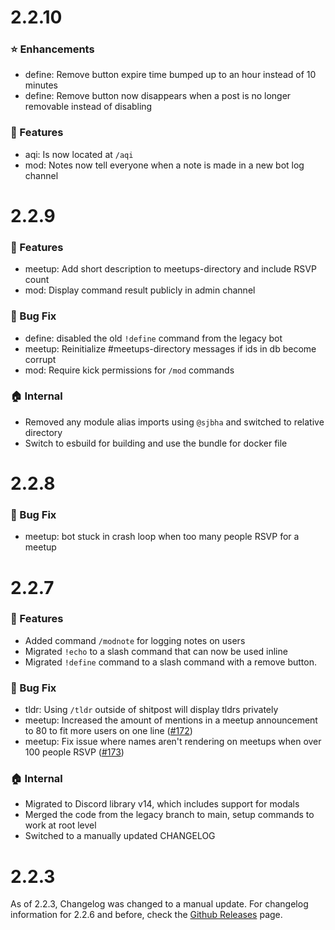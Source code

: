 # 2.2.10

### ⭐ Enhancements
   * define: Remove button expire time bumped up to an hour instead of 10 minutes
   * define: Remove button now disappears when a post is no longer removable instead of disabling

### 🚀 Features
   * aqi: Is now located at `/aqi`
   * mod: Notes now tell everyone when a note is made in a new bot log channel
   
# 2.2.9

### 🚀 Features
   * meetup: Add short description to meetups-directory and include RSVP count
   * mod: Display command result publicly in admin channel

### 🐛 Bug Fix
   * define: disabled the old `!define` command from the legacy bot
   * meetup: Reinitialize #meetups-directory messages if ids in db become corrupt
   * mod: Require kick permissions for `/mod` commands

### 🏠 Internal
   * Removed any module alias imports using `@sjbha` and switched to relative directory
   * Switch to esbuild for building and use the bundle for docker file
   
# 2.2.8

### 🐛 Bug Fix
   * meetup: bot stuck in crash loop when too many people RSVP for a meetup

# 2.2.7

### 🚀 Features
   * Added command `/modnote` for logging notes on users 
   * Migrated `!echo` to a slash command that can now be used inline
   * Migrated `!define` command to a slash command with a remove button.

### 🐛 Bug Fix
   * tldr: Using `/tldr` outside of shitpost will display tldrs privately
   * meetup: Increased the amount of mentions in a meetup announcement to 80 to fit more users on one line ([#172](https://github.com/hellos3b/sjbha-bot/issues/172))
   * meetup: Fix issue where names aren't rendering on meetups when over 100 people RSVP ([#173](https://github.com/hellos3b/sjbha-bot/issues/173))

### 🏠 Internal
   * Migrated to Discord library v14, which includes support for modals
   * Merged the code from the legacy branch to main, setup commands to work at root level
   * Switched to a manually updated CHANGELOG

# 2.2.3

As of 2.2.3, Changelog was changed to a manual update. For changelog information for 2.2.6 and before, check the [Github Releases](https://github.com/hellos3b/sjbha-bot/releases) page.